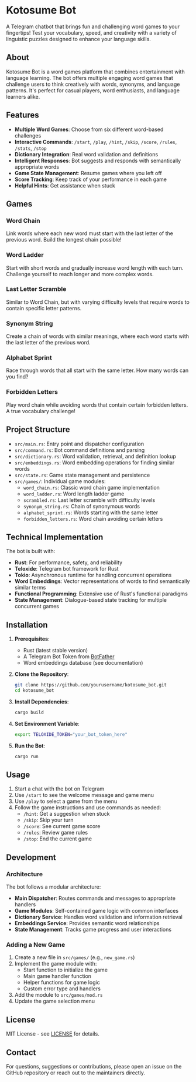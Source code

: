 # Kotosume Bot

A Telegram chatbot that brings fun and challenging word games to your fingertips! Test your vocabulary, speed, and creativity with a variety of linguistic puzzles designed to enhance your language skills.

## About

Kotosume Bot is a word games platform that combines entertainment with language learning. The bot offers multiple engaging word games that challenge users to think creatively with words, synonyms, and language patterns. It's perfect for casual players, word enthusiasts, and language learners alike.

## Features

- **Multiple Word Games**: Choose from six different word-based challenges
- **Interactive Commands**: `/start`, `/play`, `/hint`, `/skip`, `/score`, `/rules`, `/stats`, `/stop`
- **Dictionary Integration**: Real word validation and definitions
- **Intelligent Responses**: Bot suggests and responds with semantically appropriate words
- **Game State Management**: Resume games where you left off
- **Score Tracking**: Keep track of your performance in each game
- **Helpful Hints**: Get assistance when stuck

## Games

### Word Chain
Link words where each new word must start with the last letter of the previous word. Build the longest chain possible!

### Word Ladder
Start with short words and gradually increase word length with each turn. Challenge yourself to reach longer and more complex words.

### Last Letter Scramble
Similar to Word Chain, but with varying difficulty levels that require words to contain specific letter patterns.

### Synonym String
Create a chain of words with similar meanings, where each word starts with the last letter of the previous word.

### Alphabet Sprint
Race through words that all start with the same letter. How many words can you find?

### Forbidden Letters
Play word chain while avoiding words that contain certain forbidden letters. A true vocabulary challenge!

## Project Structure

- `src/main.rs`: Entry point and dispatcher configuration
- `src/command.rs`: Bot command definitions and parsing
- `src/dictionary.rs`: Word validation, retrieval, and definition lookup
- `src/embeddings.rs`: Word embedding operations for finding similar words
- `src/state.rs`: Game state management and persistence
- `src/games/`: Individual game modules:
   - `word_chain.rs`: Classic word chain game implementation
   - `word_ladder.rs`: Word length ladder game
   - `scrambled.rs`: Last letter scramble with difficulty levels
   - `synonym_string.rs`: Chain of synonymous words
   - `alphabet_sprint.rs`: Words starting with the same letter
   - `forbidden_letters.rs`: Word chain avoiding certain letters

## Technical Implementation

The bot is built with:

- **Rust**: For performance, safety, and reliability
- **Teloxide**: Telegram bot framework for Rust
- **Tokio**: Asynchronous runtime for handling concurrent operations
- **Word Embeddings**: Vector representations of words to find semantically similar terms
- **Functional Programming**: Extensive use of Rust's functional paradigms
- **State Management**: Dialogue-based state tracking for multiple concurrent games

## Installation

1. **Prerequisites**:
   - Rust (latest stable version)
   - A Telegram Bot Token from [BotFather](https://t.me/BotFather)
   - Word embeddings database (see documentation)

2. **Clone the Repository**:
   ```bash
   git clone https://github.com/yourusername/kotosume_bot.git
   cd kotosume_bot
   ```

3. **Install Dependencies**:
   ```bash
   cargo build
   ```

4. **Set Environment Variable**:
   ```bash
   export TELOXIDE_TOKEN="your_bot_token_here"
   ```

5. **Run the Bot**:
   ```bash
   cargo run
   ```

## Usage

1. Start a chat with the bot on Telegram
2. Use `/start` to see the welcome message and game menu
3. Use `/play` to select a game from the menu
4. Follow the game instructions and use commands as needed:
   - `/hint`: Get a suggestion when stuck
   - `/skip`: Skip your turn
   - `/score`: See current game score
   - `/rules`: Review game rules
   - `/stop`: End the current game

## Development

### Architecture

The bot follows a modular architecture:
- **Main Dispatcher**: Routes commands and messages to appropriate handlers
- **Game Modules**: Self-contained game logic with common interfaces
- **Dictionary Service**: Handles word validation and information retrieval
- **Embeddings Service**: Provides semantic word relationships
- **State Management**: Tracks game progress and user interactions

### Adding a New Game

1. Create a new file in `src/games/` (e.g., `new_game.rs`)
2. Implement the game module with:
   - Start function to initialize the game
   - Main game handler function
   - Helper functions for game logic
   - Custom error type and handlers
3. Add the module to `src/games/mod.rs`
4. Update the game selection menu

## License

MIT License - see [LICENSE](LICENSE) for details.

## Contact

For questions, suggestions or contributions, please open an issue on the GitHub repository or reach out to the maintainers directly.
